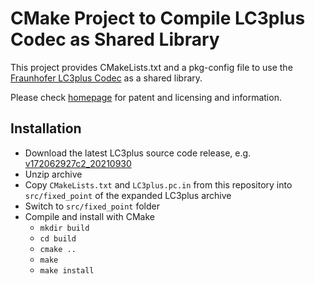 # CMake Project to Compile LC3plus Codec as Shared Library

This project provides CMakeLists.txt and a pkg-config file to use the [Fraunhofer LC3plus Codec](https://www.iis.fraunhofer.de/en/ff/amm/communication/lc3.html) as a shared library. 

Please check [homepage](https://www.iis.fraunhofer.de/en/ff/amm/communication/lc3.html) for patent and licensing and information.

## Installation
- Download the latest LC3plus source code release, e.g. [v172062927c2_20210930](https://www.etsi.org/deliver/etsi_ts/103600_103699/103634/01.03.01_60/ts_103634v010301p0.zip)
- Unzip archive
- Copy `CMakeLists.txt` and `LC3plus.pc.in` from this repository into `src/fixed_point` of the expanded LC3plus archive
- Switch to `src/fixed_point` folder
- Compile and install with CMake
    - `mkdir build`
    - `cd build` 
    - `cmake ..`
    - `make`
    - `make install`
